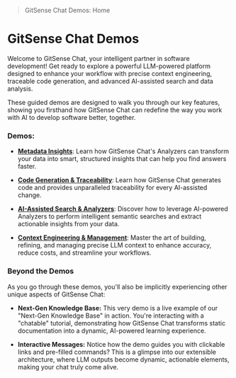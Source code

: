 > GitSense Chat Demos: Home

# GitSense Chat Demos

Welcome to GitSense Chat, your intelligent partner in software development! Get ready to explore a powerful LLM-powered platform designed to enhance your workflow with precise context engineering, traceable code generation, and advanced AI-assisted search and data analysis.

These guided demos are designed to walk you through our key features, showing you firsthand how GitSense Chat can redefine the way you work with AI to develop software better, together.

### Demos:

*   [**Metadata Insights**](): Learn how GitSense Chat's Analyzers can transform your data into smart, structured insights that can help you find answers faster.

*   [**Code Generation & Traceability**](): Learn how GitSense Chat generates code and provides unparalleled traceability for every AI-assisted change.

*   [**AI-Assisted Search & Analyzers**](): Discover how to leverage AI-powered Analyzers to perform intelligent semantic searches and extract actionable insights from your data.

*   [**Context Engineering & Management**](): Master the art of building, refining, and managing precise LLM context to enhance accuracy, reduce costs, and streamline your workflows.

### Beyond the Demos

As you go through these demos, you'll also be implicitly experiencing other unique aspects of GitSense Chat:

*   **Next-Gen Knowledge Base:** This very demo is a live example of our "Next-Gen Knowledge Base" in action. You're interacting with a "chatable" tutorial, demonstrating how GitSense Chat transforms static documentation into a dynamic, AI-powered learning experience.

*   **Interactive Messages:** Notice how the demo guides you with clickable links and pre-filled commands? This is a glimpse into our extensible architecture, where LLM outputs become dynamic, actionable elements, making your chat truly come alive.
